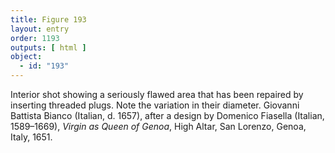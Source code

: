 ```yaml
---
title: Figure 193
layout: entry
order: 1193
outputs: [ html ]
object:
  - id: "193"
---
```


Interior shot showing a seriously flawed area that has been repaired by inserting threaded plugs. Note the variation in their diameter. Giovanni Battista Bianco (Italian, d. 1657), after a design by Domenico Fiasella (Italian, 1589–1669), *Virgin as Queen of Genoa*, High Altar, San Lorenzo, Genoa, Italy, 1651.
